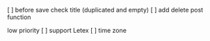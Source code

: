 [ ] before save check title (duplicated and empty)
[ ] add delete post function


low priority
[ ] support Letex
[ ] time zone